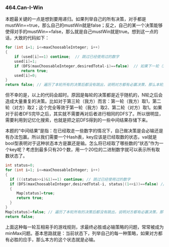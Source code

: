 ### 464.Can-I-Win

本题最关键的一点是想到要用递归。如果列举自己的所有决策，对手都是mustWin==true，那么自己的mustWin就是false；反之，自己的某一个决策能够使得对手的mustWin==false，那么就是自己mustWin就是true。想到这一点的话，大致的代码如下：
```cpp
for (int i=1; i<=maxChoosableInteger; i++)
{
    if (used[i]==1) continue;  // 跳过已经使用过的数字
    used[i]=1;
    if (DFS(maxChoosableInteger,desiredTotal-i)==false)  // 如果下一轮（注意是对手轮）是必输决策，那么说明本轮该决策必赢
       return true;
    used[i]=0;
}
return false; // 遍历了本轮所有的决策后都没有跳出，说明对方都有必赢决策，那么本轮对自己而言就是必输。
```
但不幸的是，以上的代码会超时。原因是每轮的决策都是近乎随机的，N轮之后会造成大量重复的决策。比如对于第三轮（我方）而言：第一轮（我方）取1，第二轮（对方）取2；这个完全等效于第一轮（我方）取2、第二轮（对方）取1。如果对于前者DFS完毕之后，其实就不需要再对后者进行相同的DFS了。所以很明显，需要利用到记忆化搜索，也就是把之前DFS得到的一些中间结果存储下来。

本题的“中间结果”是指：在已经取走一些数字的情况下，自己做决策是会必输还是有办法包赢。所以我们需要一个Hash表，key应该是已经取数的状态，val就是bool型表明对于这种状态本方是赢还是输。怎么将已经取了哪些数的“状态”作为一个key呢？考虑到最多只有20个数，用一个20位的二进制数字就可以表示所有取数状态了。
```cpp
int status=0;
for (int i=1; i<=maxChoosableInteger; i++)
{
  if (((status>>i)&1)==1) continue; // 跳过已经使用过的数字
  if (DFS(maxChoosableInteger,desiredTotal-i, status|(1<<i))==false) // 如果下一轮（注意是对手轮）是必输决策，那么说明本轮该决策必赢
  {
     Map[status]=true;
     return true;
  }    
}
Map[status]=false; // 遍历了本轮所有的决策后都没有跳出，说明对方都有必赢决策，那么本轮对自己而言就是必输。需要记录下来，免除后续的重复搜索。
return false; 
```

上面这种每一轮互相易手的游戏规则，求最终必胜或必输策略的问题，常常被成为minMax问题。基本思路就是：当前状态下，列举自己的每一种策略，如果对方都有必胜的应手，那么本方的这个状态就是必输。
